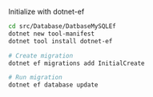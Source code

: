 Initialize with dotnet-ef
```bash
cd src/Database/DatbaseMySQLEf
dotnet new tool-manifest
dotnet tool install dotnet-ef

# Create migration
dotnet ef migrations add InitialCreate

# Run migration
dotnet ef database update
```
